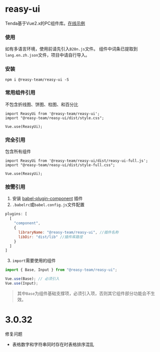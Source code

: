 # reasy-ui
Tenda基于Vue2.x的PC组件库。[在线示例](https://reasyteam.github.io/Reasy-UI/)

### 使用
如有多语言环境，使用前请先引入`B28n.js`文件。
组件中词条已提取到`lang.en.zh.json`文件，项目中请自行导入。

### 安装
```
npm i @reasy-team/reasy-ui -S

```

### 常用组件引用
不包含折线图、饼图、柱图、和百分比

```
import ReasyUi from '@reasy-team/reasy-ui';
import "@reasy-team/reasy-ui/dist/style.css";

Vue.use(ReasyUi);
```
### 完全引用
包含所有组件

```
import ReasyUi from '@reasy-team/reasy-ui/dist/reasy-ui-full.js';
import "@reasy-team/reasy-ui/dist/style-full.css";

Vue.use(ReasyUi);
```

### 按需引用

1. 安装 [babel-plugin-component](https://www.npmjs.com/package/babel-plugin-component) 插件
2. `.babelrc`或`babel.config.js`文件配置
```js
plugins: [
  [
    "component",
    {
      libraryName: "@reasy-team/reasy-ui", //插件名称
      libDir: "dist/lib" //插件库路径
    }
  ]
]
```
3. `import`需要使用的组件
```js
import { Base, Input } from "@reasy-team/reasy-ui";

Vue.use(Base); // 必须引入
Vue.use(Input);
```
> 其中`Base`为组件基础支撑项，必须引入项，否则其它组件部分功能会不生效。

# 3.0.32
修复问题
 - 表格数字和字符串同时存在时表格排序混乱